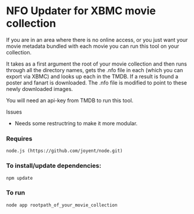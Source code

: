 NFO Updater for XBMC movie collection
===

If you are in an area where there is no online access, or you just want your movie metadata bundled with each movie you can run this tool on your collection. 

It takes as a first argument the root of your movie collection and then runs through all the directory names, gets the .nfo file in each (which you can export via XBMC) and looks up each in the TMDB. If a result is found a poster and fanart is downloaded. The .nfo file is modified to point to these newly downloaded images.

You will need an api-key from TMDB to run this tool.

Issues
  
  * Needs some restructring to make it more modular.

### Requires
    
    node.js (https://github.com/joyent/node.git)

### To install/update dependencies:

    npm update

### To run

    node app rootpath_of_your_movie_collection

